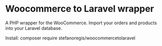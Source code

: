 # Woocommerce to Laravel wrapper
A PHP wrapper for the WooCommerce. Import your orders and products into your Laravel database.

Install: composer require stefanoregis/woocommercetolaravel
